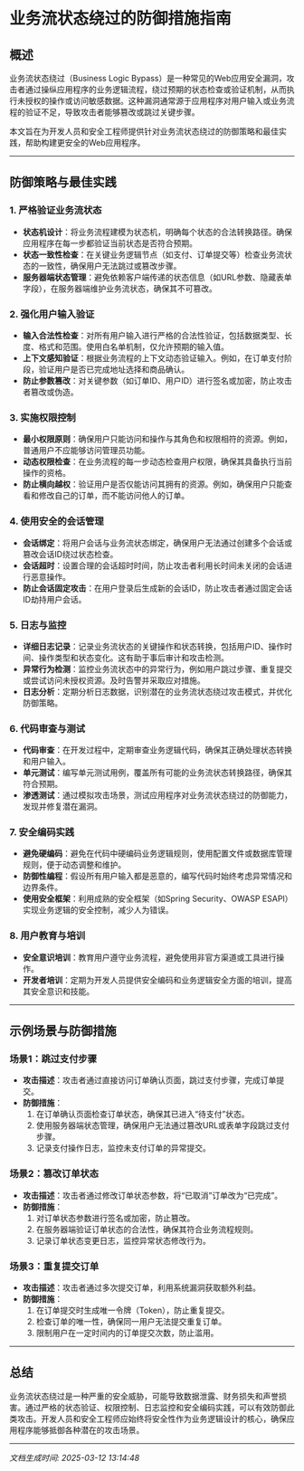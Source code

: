# 业务流状态绕过的防御措施指南

## 概述

业务流状态绕过（Business Logic Bypass）是一种常见的Web应用安全漏洞，攻击者通过操纵应用程序的业务逻辑流程，绕过预期的状态检查或验证机制，从而执行未授权的操作或访问敏感数据。这种漏洞通常源于应用程序对用户输入或业务流程的验证不足，导致攻击者能够篡改或跳过关键步骤。

本文旨在为开发人员和安全工程师提供针对业务流状态绕过的防御策略和最佳实践，帮助构建更安全的Web应用程序。

---

## 防御策略与最佳实践

### 1. **严格验证业务流状态**
   - **状态机设计**：将业务流程建模为状态机，明确每个状态的合法转换路径。确保应用程序在每一步都验证当前状态是否符合预期。
   - **状态一致性检查**：在关键业务逻辑节点（如支付、订单提交等）检查业务流状态的一致性，确保用户无法跳过或篡改步骤。
   - **服务器端状态管理**：避免依赖客户端传递的状态信息（如URL参数、隐藏表单字段），在服务器端维护业务流状态，确保其不可篡改。

### 2. **强化用户输入验证**
   - **输入合法性检查**：对所有用户输入进行严格的合法性验证，包括数据类型、长度、格式和范围。使用白名单机制，仅允许预期的输入值。
   - **上下文感知验证**：根据业务流程的上下文动态验证输入。例如，在订单支付阶段，验证用户是否已完成地址选择和商品确认。
   - **防止参数篡改**：对关键参数（如订单ID、用户ID）进行签名或加密，防止攻击者篡改或伪造。

### 3. **实施权限控制**
   - **最小权限原则**：确保用户只能访问和操作与其角色和权限相符的资源。例如，普通用户不应能够访问管理员功能。
   - **动态权限检查**：在业务流程的每一步动态检查用户权限，确保其具备执行当前操作的资格。
   - **防止横向越权**：验证用户是否仅能访问其拥有的资源。例如，确保用户只能查看和修改自己的订单，而不能访问他人的订单。

### 4. **使用安全的会话管理**
   - **会话绑定**：将用户会话与业务流状态绑定，确保用户无法通过创建多个会话或篡改会话ID绕过状态检查。
   - **会话超时**：设置合理的会话超时时间，防止攻击者利用长时间未关闭的会话进行恶意操作。
   - **防止会话固定攻击**：在用户登录后生成新的会话ID，防止攻击者通过固定会话ID劫持用户会话。

### 5. **日志与监控**
   - **详细日志记录**：记录业务流状态的关键操作和状态转换，包括用户ID、操作时间、操作类型和状态变化。这有助于事后审计和攻击检测。
   - **异常行为检测**：监控业务流状态中的异常行为，例如用户跳过步骤、重复提交或尝试访问未授权资源。及时告警并采取应对措施。
   - **日志分析**：定期分析日志数据，识别潜在的业务流状态绕过攻击模式，并优化防御策略。

### 6. **代码审查与测试**
   - **代码审查**：在开发过程中，定期审查业务逻辑代码，确保其正确处理状态转换和用户输入。
   - **单元测试**：编写单元测试用例，覆盖所有可能的业务流状态转换路径，确保其符合预期。
   - **渗透测试**：通过模拟攻击场景，测试应用程序对业务流状态绕过的防御能力，发现并修复潜在漏洞。

### 7. **安全编码实践**
   - **避免硬编码**：避免在代码中硬编码业务逻辑规则，使用配置文件或数据库管理规则，便于动态调整和维护。
   - **防御性编程**：假设所有用户输入都是恶意的，编写代码时始终考虑异常情况和边界条件。
   - **使用安全框架**：利用成熟的安全框架（如Spring Security、OWASP ESAPI）实现业务逻辑的安全控制，减少人为错误。

### 8. **用户教育与培训**
   - **安全意识培训**：教育用户遵守业务流程，避免使用非官方渠道或工具进行操作。
   - **开发者培训**：定期为开发人员提供安全编码和业务逻辑安全方面的培训，提高其安全意识和技能。

---

## 示例场景与防御措施

### 场景1：跳过支付步骤
   - **攻击描述**：攻击者通过直接访问订单确认页面，跳过支付步骤，完成订单提交。
   - **防御措施**：
     1. 在订单确认页面检查订单状态，确保其已进入“待支付”状态。
     2. 使用服务器端状态管理，确保用户无法通过篡改URL或表单字段跳过支付步骤。
     3. 记录支付操作日志，监控未支付订单的异常提交。

### 场景2：篡改订单状态
   - **攻击描述**：攻击者通过修改订单状态参数，将“已取消”订单改为“已完成”。
   - **防御措施**：
     1. 对订单状态参数进行签名或加密，防止篡改。
     2. 在服务器端验证订单状态的合法性，确保其符合业务流程规则。
     3. 记录订单状态变更日志，监控异常状态修改行为。

### 场景3：重复提交订单
   - **攻击描述**：攻击者通过多次提交订单，利用系统漏洞获取额外利益。
   - **防御措施**：
     1. 在订单提交时生成唯一令牌（Token），防止重复提交。
     2. 检查订单的唯一性，确保同一用户无法提交重复订单。
     3. 限制用户在一定时间内的订单提交次数，防止滥用。

---

## 总结

业务流状态绕过是一种严重的安全威胁，可能导致数据泄露、财务损失和声誉损害。通过严格的状态验证、权限控制、日志监控和安全编码实践，可以有效防御此类攻击。开发人员和安全工程师应始终将安全性作为业务逻辑设计的核心，确保应用程序能够抵御各种潜在的攻击场景。

---

*文档生成时间: 2025-03-12 13:14:48*
